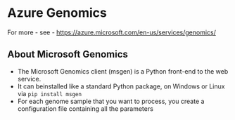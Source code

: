 # Azure Genomics

For more - see - https://azure.microsoft.com/en-us/services/genomics/

## About Microsoft Genomics

- The Microsoft Genomics client (msgen) is a Python front-end to the web service. 
- It can beinstalled like a standard Python package, on Windows or Linux via `pip install msgen`
- For each genome sample that you want to process, you create a configuration file containing all the parameters